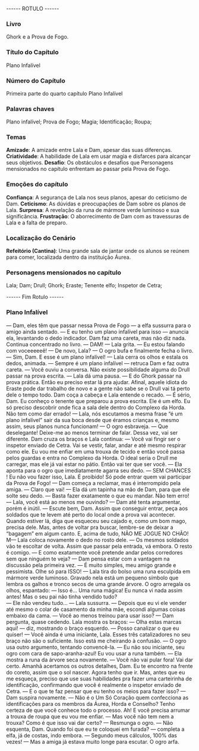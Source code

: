 ------ ROTULO ------

### Livro

Ghork e a Prova de Fogo.

### Título do Capítulo

Plano Infalível

### Número do Capítulo

Primeira parte do quarto capítulo Plano Infalível

### Palavras chaves

Plano infalível; Prova de Fogo; Magia; Identificação; Roupa;

### Temas

**Amizade**: A amizade entre Lala e Dam, apesar das suas diferenças.
**Criatividade**: A habilidade de Lala em usar magia e disfarces para alcançar seus objetivos.
**Desafio**: Os obstáculos e desafios que Personagens mensionados no capítulo enfrentam ao passar pela Prova de Fogo.

### Emoções do capítulo

**Confiança**: A segurança de Lala nos seus planos, apesar do ceticismo de Dam.
**Ceticismo**: As dúvidas e preocupações de Dam sobre os planos de Lala.
**Surpresa**: A revelação da runa de mármore verde luminoso e sua significância.
**Frustração**: O aborrecimento de Dam com as travessuras de Lala e a falta de preparo.

### Localização do Cenário

**Refeitório (Cantina)**: Uma grande sala de jantar onde os alunos se reúnem para comer, localizada dentro da instituição Áurea.

### Personagens mensionados no capítulo

Lala; Dam; Drull; Ghork; Eraste; Tenente elfo; Inspetor de Cetra;

------ Fim Rotulo ------

### Plano Infalível

— Dam, eles têm que passar nessa Prova de Fogo — a elfa sussurra para o amigo ainda sentado. — E eu tenho um plano infalível para isso — anuncia ela, levantando o dedo indicador.
Dam faz uma careta, mas não diz nada. Continua concentrado no livro.
— DAM! — Lala grita. — Eu estou falando com voceeeeeê!
— De novo, Lala? — O ogro bufa e finalmente fecha o livro.
— Sim, Dam. E esse é um plano infalível! — Lala cerra os olhos e estala os dedos, animada.
— Sempre é um plano infalível — retruca Dam e faz outra careta.
— Você ouviu a conversa. Não existe possibilidade alguma do Drull passar na prova escrita. — Lala dá uma pausa. — E do Ghork passar na prova prática. Então eu preciso estar lá pra ajudar. Afinal, aquele idiota do Eraste pode dar trabalho de novo e a gente não sabe se o Drull vai tá perto dele o tempo todo.
Dam coça a cabeça e Lala entende o recado.
— É sério, Dam. Eu conheço o tenente que preparou a prova escrita. Ele é um elfo. Eu só preciso descobrir onde fica a sala dele dentro do Complexo da Horda. Não tem como dar errado!
— Lala, nós escutamos a mesma frase “é um plano infalível” sair da sua boca desde que éramos crianças e, mesmo assim, seus planos nunca funcionam! — O ogro esbraveja.
— Que deselegante! Deixe-me ao menos terminar de falar. Dessa vez, vai ser diferente.
Dam cruza os braços e Lala continua: 
— Você vai fingir ser o inspetor enviado de Cetra. Vai se vestir, falar, andar e até mesmo respirar como ele. Eu vou me enfiar em uma trouxa de tecido e então você passa pelos guardas e entra no Complexo da Horda. O ideal seria o Drull me carregar, mas ele já vai estar no pátio. Então vai ter que ser você. — Ela aponta para o ogro que imediatamente agarra seu dedo. 
— SEM CHANCES  ! Eu não vou fazer isso, Lala. É proibido! Só pode entrar quem vai participar da Prova de Fogo! — Dam começa a reclamar, mas é interrompido pela amiga.
— Claro que vai! — Ela dá um tapinha na mão de Dam, para que ele solte seu dedo. —  Basta fazer exatamente o que eu mandar. Não tem erro!
— Lala, você está ao menos me ouvindo? — Dam até tenta argumentar, porém é inútil.
— Escute bem, Dam. Assim que conseguir entrar, peça aos soldados que te levem até perto do local onde a prova vai acontecer. Quando estiver lá, diga que esqueceu seu cajado e, como um bom mago, precisa dele. Mas, antes de voltar pra buscar, lembre-se de deixar a “bagagem” em algum canto. E, acima de tudo, NÃO ME JOGUE NO CHÃO!   M— Lala coloca novamente o dedo no rosto dele. —  Os mesmos soldados vão te escoltar de volta. Assim que passar pela entrada, vá embora. O resto é comigo.
— E como exatamente você pretende andar pelos corredores sem que ninguém te veja? — Dam pensa estar com a vantagem na discussão pela primeira vez.
— É muito simples, meu amigo grande e pessimista. Olhe só para ISSO!   — Lala tira do bolso uma runa esculpida em mármore verde luminoso. Gravado nela está um pequeno símbolo que lembra os galhos e tronco secos de uma grande árvore.
O ogro arregala os olhos, espantado:
— Isso é... Uma runa mágica! Eu nunca vi nada assim antes! Mas o seu pai não tinha vendido tudo?  
— Ele não vendeu tudo... — Lala sussurra. —  Depois que eu vi ele vender até mesmo o colar de casamento da minha mãe, escondi algumas coisas embaixo da cama.
— Você ao menos treinou para usar isso? — Dam pergunta, quase cedendo. 
Lala mostra os braços: 
— Olha estas marcas aqui! — diz, mostrando o braço esquerdo. — Posso canalizar o que eu quiser!
— Você ainda é uma iniciante, Lala. Esses três catalizadores no seu braço não são o suficiente. Isso está me cheirando à confusão. — O ogro usa outro argumento, tentando convencê-la.
— Eu não sou iniciante, seu ogro com cara de sapo-aranha-azul! Eu vou usar a runa também. — Ela mostra a runa da árvore seca novamente. — Você não vai pular fora! Vai dar certo. Amanhã acertamos os outros detalhes, Dam. Eu te encontro na frente do coreto, assim que o sol nascer. Agora tenho que ir. Mas, antes que eu me esqueça, preciso que use suas habilidades pra fazer uma carteirinha de identificação, confirmando que você é realmente o inspetor enviado de Cetra.
— E o que te faz pensar que eu tenho os meios para fazer isso? — Dam suspira novamente.
— Não é o Um Só Coração quem confecciona as identificações para os membros da Áurea, Horda e Conselho? Tenho certeza de que você conhece todo o processo. Ah! E você precisa arrumar a trouxa de roupa que eu vou me enfiar.
— Mas você não tem nem a trouxa? Como é que isso vai dar certo? — Resmunga o ogro.
— Não esquenta, Dam. Quando foi que eu te coloquei em furada? — completa a elfa, já de costas, indo embora.
— Segundo meus cálculos, 100% das vezes! — Mas a amiga já estava muito longe para escutar.
O ogro arfa.